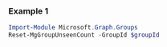 ### Example 1
``` powershell
Import-Module Microsoft.Graph.Groups
Reset-MgGroupUnseenCount -GroupId $groupId
```
